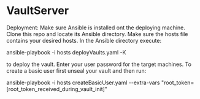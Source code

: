 # VaultServer

Deployment:
Make sure Ansible is installed ont the deploying machine. 
Clone this repo and locate its Ansible directory. 
Make sure the hosts file contains your desired hosts.
In the Ansible directory execute:

ansible-playbook -i hosts deployVaults.yaml -K

to deploy the vault. Enter your user password for the target 
machines. To create a basic user first unseal your vault and
then run: 

ansible-playbook -i hosts createBasicUser.yaml --extra-vars "root_token=[root_token_received_during_vault_init]"

